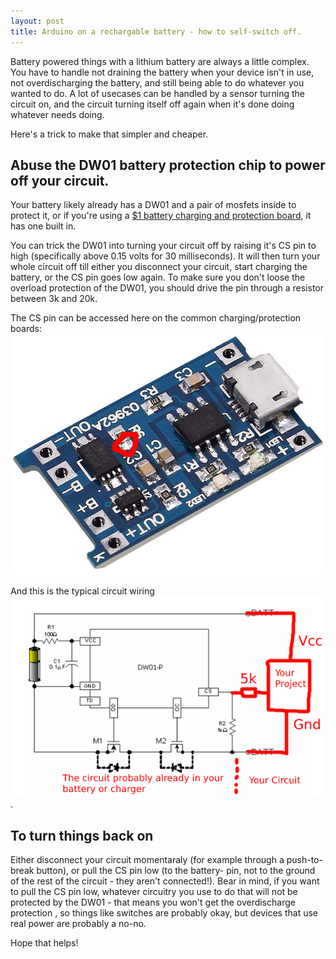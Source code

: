 ```yaml
---
layout: post
title: Arduino on a rechargable battery - how to self-switch off.
---
```



Battery powered things with a lithium battery are always a little complex.  You have to handle not draining the battery when your device isn't in use, not overdischarging the battery, and still being able to do whatever you wanted to do.   A lot of usecases can be handled by a sensor turning the circuit on, and the circuit turning itself off again when it's done doing whatever needs doing.


Here's a trick to make that simpler and cheaper.

## Abuse the DW01 battery protection chip to power off your circuit.

Your battery likely already has a DW01 and a pair of mosfets inside to protect it, or if you're using a [$1 battery charging and protection board](https://amzn.to/2wDNz7k),  it has one built in.

You can trick the DW01 into turning your circuit off by raising it's CS pin to high (specifically above 0.15 volts for 30 milliseconds).  It will then turn your whole circuit off till either you disconnect your circuit, start charging the battery, or the CS pin goes low again.   To make sure you don't loose the overload protection of the DW01, you should drive the pin through a resistor between 3k and 20k.

The CS pin can be accessed here on the common charging/protection boards: ![](/images/dw01-highlight.jpg)

And this is the typical circuit wiring ![](/images/dw01-wiring.png).

## To turn things back on

Either disconnect your circuit momentaraly (for example through a push-to-break button), or pull the CS pin low (to the battery- pin, not to the ground of the rest of the circuit - they aren't connected!).    Bear in mind, if you want to pull the CS pin low, whatever circuitry you use to do that will not be protected by the DW01 - that means you won't get the overdischarge protection , so things like switches are probably okay, but devices that use real power are probably a no-no.

Hope that helps!

